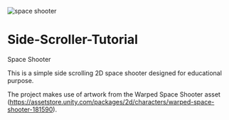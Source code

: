 ![space shooter](https://user-images.githubusercontent.com/35816507/132767400-5f3d9437-1564-4937-b870-82d20d63b21a.PNG)
# Side-Scroller-Tutorial
Space Shooter

This is a simple side scrolling 2D space shooter designed for educational purpose. 

The project makes use of artwork from the Warped Space Shooter asset (https://assetstore.unity.com/packages/2d/characters/warped-space-shooter-181590).
